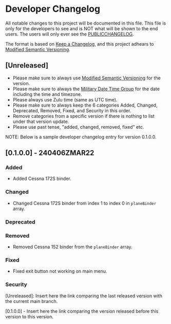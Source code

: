 # Developer Changelog
All notable changes to this project will be documented in this file.
This file is only for the developers to see and is NOT what will be shown to the end users.
The users will only ever see the [PUBLICCHANGELOG](https://github.com/Nocturnus-Media/TacRef/blob/main/PUBLICCHANGELOG.md).

The format is based on [Keep a Changelog](https://keepachangelog.com/en/1.0.0/), and this project adhears to [Modified Semantic Versioning](https://github.com/Nocturnus-Media/TacRef/blob/main/NMMSV.md).

## [Unreleased]

- Please make sure to always use [Modified Semantic Versioning](https://github.com/Nocturnus-Media/TacRef/blob/main/NMMSV.md) for the version.
- Please make sure to always the [Military Date Time Group](https://special-ops.org/military-time-military-date-time-group-explained/) for the date including the time and timezone.
- Please always use Zulu time (same as UTC time).
- Please make sure to always keep the 6 categories Added, Changed, Deprecated, Removed, Fixed, and Security in this order.
- Remove categories from a specific version if there is nothing to list under that version update.
- Please use past tense, "added, changed, removed, fixed" etc.

NOTE: Below is a sample developer changelog entry for version 0.1.0.0.

## [0.1.0.0] - 240406ZMAR22
### Added
- Added Cessna 172S binder.

### Changed
- Changed Cessna 172S binder from index 1 to index 0 in `planeBinder` array.

### Deprecated

### Removed
- Removed Cessna 152 binder from the `planeBinder` array.

### Fixed
- Fixed exit button not working on main menu.

### Security

[Unreleased]: Insert here the link comparing the last released version with the current main branch.

[0.1.0.0] - Insert here the link comparing the version released before this version to this version.
